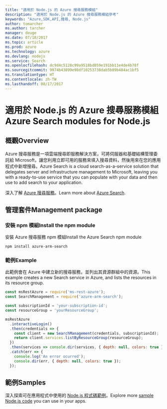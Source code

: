 ```yaml
---
title: "適用於 Node.js 的 Azure 搜尋服務模組"
description: "適用於 Node.js 的 Azure 搜尋服務模組參考"
keywords: "Azure,SDK,API,搜尋, Node.js"
author: tomarcher
ms.author: tarcher
manager: douge
ms.date: 07/18/2017
ms.topic: article
ms.prod: azure
ms.technology: azure
ms.devlang: nodejs
ms.service: Search
ms.openlocfilehash: dc9d4c5128c99a9518bd059e191bb11e4de4b78f
ms.sourcegitcommit: 9974b43899e98df10253738dab5b09b484ac1bf5
ms.translationtype: HT
ms.contentlocale: zh-TW
ms.lasthandoff: 08/17/2017
---
```

# <a name="azure-search-modules-for-nodejs"></a><span data-ttu-id="0da97-104">適用於 Node.js 的 Azure 搜尋服務模組</span><span class="sxs-lookup"><span data-stu-id="0da97-104">Azure Search modules for Node.js</span></span>

## <a name="overview"></a><span data-ttu-id="0da97-105">概觀</span><span class="sxs-lookup"><span data-stu-id="0da97-105">Overview</span></span>

<span data-ttu-id="0da97-106">Azure 搜尋服務是一項雲端搜尋即服務解決方案，可將伺服器和基礎結構管理委託給 Microsoft，讓您利用立即可用的服務來填入搜尋資料，然後用來在您的應用程式中新增搜尋。</span><span class="sxs-lookup"><span data-stu-id="0da97-106">Azure Search is a cloud search-as-a-service solution that delegates server and infrastructure management to Microsoft, leaving you with a ready-to-use service that you can populate with your data and then use to add search to your application.</span></span>

<span data-ttu-id="0da97-107">深入了解 [Azure 搜尋服務](https://docs.microsoft.com/azure/search/search-what-is-azure-search)。</span><span class="sxs-lookup"><span data-stu-id="0da97-107">Learn more about [Azure Search](https://docs.microsoft.com/azure/search/search-what-is-azure-search).</span></span>

## <a name="management-package"></a><span data-ttu-id="0da97-108">管理套件</span><span class="sxs-lookup"><span data-stu-id="0da97-108">Management package</span></span>

### <a name="install-the-npm-module"></a><span data-ttu-id="0da97-109">安裝 npm 模組</span><span class="sxs-lookup"><span data-stu-id="0da97-109">Install the npm module</span></span>

<span data-ttu-id="0da97-110">安裝 Azure 搜尋服務 npm 模組</span><span class="sxs-lookup"><span data-stu-id="0da97-110">Install the Azure Search npm module</span></span>

```bash
npm install azure-arm-search
```

### <a name="example"></a><span data-ttu-id="0da97-111">範例</span><span class="sxs-lookup"><span data-stu-id="0da97-111">Example</span></span>

<span data-ttu-id="0da97-112">此範例會在 Azure 中建立新的搜尋服務，並列出其資源群組中的資源。</span><span class="sxs-lookup"><span data-stu-id="0da97-112">This example creates a new Search service in Azure, and lists the resources in its resource group.</span></span>

```javascript
const msRestAzure = require('ms-rest-azure');
const SearchManagement = require('azure-arm-search');

const subscriptionId = 'your-subscription-id';
const resourceGroup = 'yourResourceGroup';

msRestAzure
  .interactiveLogin()
  .then(credentials => {
    const client = new SearchManagement(credentials, subscriptionId);
    return client.services.listByResourceGroup(resourceGroup);
  })
  .then(services => console.dir(services, { depth: null, colors: true }))
  .catch(err => {
    console.log('An error ocurred');
    console.dir(err, { depth: null, colors: true });
  });
```

## <a name="samples"></a><span data-ttu-id="0da97-113">範例</span><span class="sxs-lookup"><span data-stu-id="0da97-113">Samples</span></span>

<span data-ttu-id="0da97-114">深入探索可在應用程式中使用的 [Node.js 程式碼範例](https://azure.microsoft.com/resources/samples/?platform=nodejs)。</span><span class="sxs-lookup"><span data-stu-id="0da97-114">Explore more [sample Node.js code](https://azure.microsoft.com/resources/samples/?platform=nodejs) you can use in your apps.</span></span>
